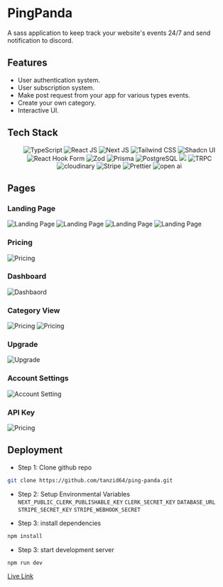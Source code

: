
# PingPanda
A sass application to keep track your website's events 24/7 and send notification to discord.
## Features
- User authentication system.
- User subscription system.
- Make post request from your app for various types events.
- Create your own category.
- Interactive UI.
## Tech Stack
<p align="center">
<!-- TypeScript -->
<img src="https://img.shields.io/badge/TypeScript-3178C6?style=for-the-badge&logo=typescript&logoColor=white" alt="TypeScript"/>
<!-- React -->
<img src="https://img.shields.io/badge/-ReactJs-61DAFB?logo=react&logoColor=white&style=for-the-badge" alt="React JS"/>
<!-- Next Js -->
<img src="https://img.shields.io/badge/next.js-000000?style=for-the-badge&logo=nextdotjs&logoColor=white" alt="Next JS"/>
<!-- Tailwind CSS -->
<img src="https://img.shields.io/badge/Tailwind_CSS-grey?style=for-the-badge&logo=tailwind-css&logoColor=38B2AC" alt="Tailwind CSS"/>
<!-- Shadcn UI -->
<img src="https://img.shields.io/badge/shadcn/ui-000000?style=for-the-badge&logo=shadcn/ui&logoColor=white" alt="Shadcn UI"/>
<!-- React Hook form -->
<img src="https://img.shields.io/badge/react--hook--form-EC5990?style=for-the-badge&logo=reacthookform&logoColor=white" alt="React Hook Form"/>
<!-- ZOD -->
<img src="https://img.shields.io/badge/-Zod-3E67B1?style=for-the-badge&logo=zod&logoColor=white" alt="Zod"/>
<!-- Prisma -->
<img src="https://img.shields.io/badge/Prisma-3982CE?style=for-the-badge&logo=Prisma&logoColor=white" alt="Prisma"/>
<!-- PostgreSQL -->
<img src="https://img.shields.io/badge/postgresql-4169e1?style=for-the-badge&logo=postgresql&logoColor=white" alt="PostgreSQL"/>
<!-- Clerk -->
<img src="https://img.shields.io/badge/-Clerk-6C47FF?style=for-the-badge&logo=clerk&logoColor=white"/>
<!-- TRPC -->
<img src="https://img.shields.io/badge/-tRPC-2596BE?style=for-the-badge&logo=trpc&logoColor=white" alt="TRPC"/>
<!-- UploadThing -->
<img src="https://img.shields.io/badge/uploadthing-red?style=for-the-badge&logo=uploadthing&logoColor=white" alt="cloudinary"/>
<!-- Stripe -->
<img  src="https://img.shields.io/badge/stripe-626CD9?style=for-the-badge&logo=stripe&logoColor=white"  alt="Stripe"/>
<!-- Prettier -->
<img  src="https://img.shields.io/badge/prettier-351414?style=for-the-badge&logo=Prettier&logoColor=F7B93E"  alt="Prettier"/>
<!-- React Query -->
<img  src="https://img.shields.io/badge/React%20Query-FF4154?style=for-the-badge&logo=react%20query&logoColor=white"  alt="open ai"/>
</p>

## Pages
### Landing Page
<img  src="https://utfs.io/f/sajrXCLYAqHEKtxyBSiU4PwsESJtTN8Gz5Y6vugya0QxHqIi"  alt="Landing Page"/>
<img  src="https://utfs.io/f/sajrXCLYAqHEN0sbp0OqXSHcDJ375g9Qf6z1riN8ZVKMGjnP"  alt="Landing Page"/>
<img  src="https://utfs.io/f/sajrXCLYAqHEGp6CRNMuYEK4BdfcP6hmsqL9So2ZCDrNkipx"  alt="Landing Page"/>
<img  src="https://utfs.io/f/sajrXCLYAqHEPGBNfDsWkvm9oehq6Bf03ONHzyT8AFRXwZLG"  alt="Landing Page"/>

### Pricing
<img  src="https://utfs.io/f/sajrXCLYAqHENkIZvjOqXSHcDJ375g9Qf6z1riN8ZVKMGjnP"  alt="Pricing"/>

### Dashboard
<img  src="https://utfs.io/f/sajrXCLYAqHEZYiBovQ8rP6cnxoewlIOKT2mQ3HfsGEbFdVt"  alt="Dashbaord"/>

### Category View
<img  src="https://utfs.io/f/sajrXCLYAqHEFyoPV7CNWfnrlgUT4y2IsaK8DbVheEJou306"  alt="Pricing"/>
<img  src="https://utfs.io/f/sajrXCLYAqHEhD3C6PoBSWz5giGsUIPyveFMlYpnfwEm9XNh"  alt="Pricing"/>

### Upgrade
<img  src="https://utfs.io/f/sajrXCLYAqHEFTeMiPNWfnrlgUT4y2IsaK8DbVheEJou306p"  alt="Upgrade"/>

### Account Settings
<img  src="https://utfs.io/f/sajrXCLYAqHEngfoAHe8zPwKp3iFNdL07WG2CajUmDOvYl5M"  alt="Account Setting"/>

### API Key
<img  src="https://utfs.io/f/sajrXCLYAqHEZ7D2tdQ8rP6cnxoewlIOKT2mQ3HfsGEbFdVt"  alt="Pricing"/>



## Deployment
- Step 1: Clone github repo
```bash
git clone https://github.com/tanzid64/ping-panda.git
```
- Step 2: Setup Environmental Variables
`NEXT_PUBLIC_CLERK_PUBLISHABLE_KEY` `CLERK_SECRET_KEY`  `DATABASE_URL` `STRIPE_SECRET_KEY` `STRIPE_WEBHOOK_SECRET`

- Step 3: install dependencies
```bash
npm install
```
- Step 3: start development server
```bash
npm run dev
```

[Live Link](https://ping-panda-tau.vercel.app/)
